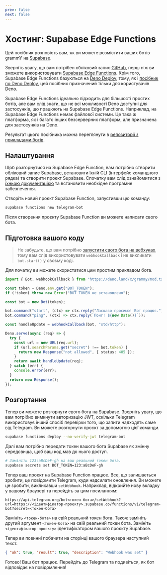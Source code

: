 ```yaml
---
prev: false
next: false
---
```


# Хостинг: Supabase Edge Functions

Цей посібник розповість вам, як ви можете розмістити ваших ботів grammY на
[Supabase](https://supabase.com/).

Зверніть увагу, що вам потрібен обліковий запис [GitHub](https://github.com),
перш ніж ви зможете використовувати
[Supabase Edge Functions](https://supabase.com/docs/guides/functions/quickstart).
Крім того, Supabase Edge Functions базуються на
[Deno Deploy](https://deno.com/deploy), тому, як і
[посібник по Deno Deploy](./deno-deploy), цей посібник призначений тільки для
користувачів Deno.

Supabase Edge Functions ідеально підходить для більшості простих ботів, але вам
слід знати, що не всі можливості Deno доступні для застосунків, що працюють на
Supabase Edge Functions. Наприклад, на Supabase Edge Functions немає файлової
системи. Це така ж платформа, як і багато інших безсерверних платформ, але
призначена для застосунків на Deno.

Результат цього посібника можна переглянути в
[репозиторії з прикладами ботів](https://github.com/grammyjs/examples/tree/main/setups/supabase-edge-functions).

## Налаштування

Щоб розгорнутися на Supabase Edge Function, вам потрібно створити обліковий
запис Supabase, встановити їхній CLI (інтерфейс командного рядка) та створити
проєкт Supabase. Спочатку вам слід ознайомитися з
[їхньою документацією](https://supabase.com/docs/guides/functions/quickstart#initialize-a-project)
та встановити необхідне програмне забезпечення.

Створіть новий проєкт Supabase Function, запустивши цю команду:

```sh
supabase functions new telegram-bot
```

Після створення проєкту Supabase Function ви можете написати свого бота.

## Підготовка вашого коду

> Не забудьте, що вам потрібно
> [запустити свого бота на вебхуках](../guide/deployment-types#як-використовувати-вебхуки),
> тому вам слід використовувати `webhookCallback` і не викликати `bot.start()` у
> своєму коді.

Для початку ви можете скористатися цим простим прикладом бота.

```ts
import { Bot, webhookCallback } from "https://deno.land/x/grammy/mod.ts";

const token = Deno.env.get("BOT_TOKEN");
if (!token) throw new Error("BOT_TOKEN не встановлено");

const bot = new Bot(token);

bot.command("start", (ctx) => ctx.reply("Ласкаво просимо! Бот працює."));
bot.command("ping", (ctx) => ctx.reply(`Понг! ${new Date()}`));

const handleUpdate = webhookCallback(bot, "std/http");

Deno.serve(async (req) => {
  try {
    const url = new URL(req.url);
    if (url.searchParams.get("secret") !== bot.token) {
      return new Response("not allowed", { status: 405 });
    }
    return await handleUpdate(req);
  } catch (err) {
    console.error(err);
  }
  return new Response();
});
```

## Розгортання

Тепер ви можете розгорнути свого бота на Supabase. Зверніть увагу, що вам
потрібно вимкнути авторизацію JWT, оскільки Telegram використовує інший спосіб
перевірки того, що запити надходять саме від Telegram. Ви можете розгорнути
проєкт за допомогою цієї команди.

```sh
supabase functions deploy --no-verify-jwt telegram-bot
```

Далі вам потрібно передати токен вашого бота Supabase як змінну середовища, щоб
ваш код мав до нього доступ.

```sh
# Замініть 123:aBcDeF-gh на ваш реальний токен бота.
supabase secrets set BOT_TOKEN=123:aBcDeF-gh
```

Тепер ваш проєкт на Supabase Function працює. Все, що залишається зробити, це
повідомити Telegram, куди надсилати оновлення. Ви можете це зробити, викликавши
`setWebhook`. Наприклад, відкрийте нову вкладку у вашому браузері та перейдіть
за цим посиланням:

```text
https://api.telegram.org/bot<токен-бота>/setWebhook?url=https://<ідентифікатор-проєкту>.supabase.co/functions/v1/telegram-bot?secret=<токен-бота>
```

Замініть `<токен-бота>` на свій реальний токен бота. Також замініть другий
аргумент `<токен-бота>` на свій реальний токен бота. Замініть
`<ідентифікатор-проєкту>` ідентифікатором вашого проєкту Supabase.

Тепер ви повинні побачити на сторінці вашого браузера наступний текст.

```json
{ "ok": true, "result": true, "description": "Webhook was set" }
```

Готово! Ваш бот працює. Перейдіть до Telegram та подивіться, як бот відповідає
на повідомлення!
